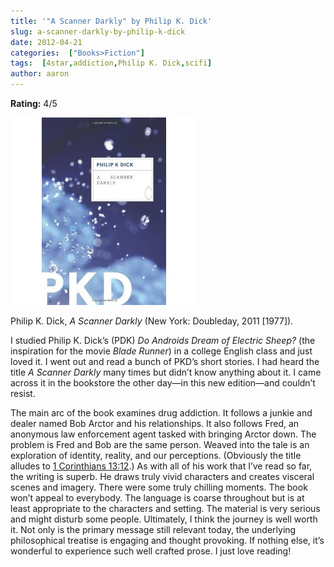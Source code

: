 ```yaml
---
title: '"A Scanner Darkly" by Philip K. Dick'
slug: a-scanner-darkly-by-philip-k-dick
date: 2012-04-21
categories:  ["Books>Fiction"]
tags:  [4star,addiction,Philip K. Dick,scifi]
author: aaron
---
```


**Rating:** 4/5

![Book cover](cover2.jpg "A Scanner Darkly")

Philip K. Dick, *A Scanner Darkly* (New York: Doubleday, 2011 [1977]).

I studied Philip K. Dick’s (PDK) *Do Androids Dream of Electric Sheep?* (the inspiration for the movie *Blade Runner*) in a college English class and just loved it. I went out and read a bunch of PKD’s short stories. I had heard the title *A Scanner Darkly* many times but didn’t know anything about it. I came across it in the bookstore the other day&mdash;in this new edition&mdash;and couldn’t resist.

The main arc of the book examines drug addiction. It follows a junkie and dealer named Bob Arctor and his relationships. It also follows Fred, an anonymous law enforcement agent tasked with bringing Arctor down. The problem is Fred and Bob are the same person. Weaved into the tale is an exploration of identity, reality, and our perceptions. (Obviously the title alludes to [1 Corinthians 13:12](http://www.lds.org/scriptures/nt/1-cor/13.12?lang=eng#11).) As with all of his work that I’ve read so far, the writing is superb. He draws truly vivid characters and creates visceral scenes and imagery. There were some truly chilling moments. The book won’t appeal to everybody. The language is coarse throughout but is at least appropriate to the characters and setting. The material is very serious and might disturb some people. Ultimately, I think the journey is well worth it. Not only is the primary message still relevant today, the underlying philosophical treatise is engaging and thought provoking. If nothing else, it’s wonderful to experience such well crafted prose. I just love reading!
